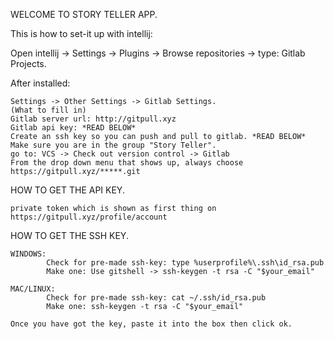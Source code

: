 WELCOME TO STORY TELLER APP.

This is how to set-it up with intellij:

Open intellij -> Settings -> Plugins -> Browse repositories -> type: Gitlab Projects.

After installed:

    Settings -> Other Settings -> Gitlab Settings.
    (What to fill in)
    Gitlab server url: http://gitpull.xyz
    Gitlab api key: *READ BELOW*
    Create an ssh key so you can push and pull to gitlab. *READ BELOW*
    Make sure you are in the group "Story Teller".
    go to: VCS -> Check out version control -> Gitlab
    From the drop down menu that shows up, always choose https://gitpull.xyz/*****.git

HOW TO GET THE API KEY.

    private token which is shown as first thing on https://gitpull.xyz/profile/account

HOW TO GET THE SSH KEY.

    WINDOWS: 
            Check for pre-made ssh-key: type %userprofile%\.ssh\id_rsa.pub
            Make one: Use gitshell -> ssh-keygen -t rsa -C "$your_email"
            
    MAC/LINUX:
            Check for pre-made ssh-key: cat ~/.ssh/id_rsa.pub
            Make one: ssh-keygen -t rsa -C "$your_email"
            
    Once you have got the key, paste it into the box then click ok.
